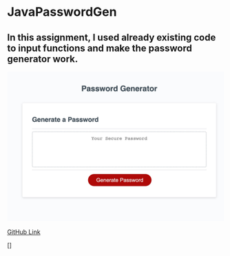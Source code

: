 # JavaPasswordGen

## In this assignment, I used already existing code to input functions and make the password generator work.

![Screenshot](./Develop/127.0.0.1_5500_Develop_index.html.jpeg)

[GitHub Link](https://github.com/NazKena)

[]

